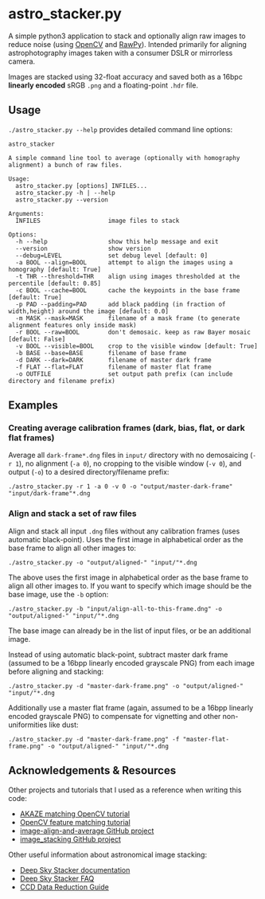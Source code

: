 # astro_stacker.py

A simple python3 application to stack and optionally align raw images to reduce noise (using [OpenCV](https://opencv.org) and [RawPy](https://pypi.org/project/rawpy/)). Intended primarily for aligning astrophotography images taken with a consumer DSLR or mirrorless camera.

Images are stacked using 32-float accuracy and saved both as a 16bpc **linearly encoded** sRGB `.png` and a floating-point `.hdr` file.

## Usage

`./astro_stacker.py --help` provides detailed command line options:

```
astro_stacker

A simple command line tool to average (optionally with homography alignment) a bunch of raw files.

Usage:
  astro_stacker.py [options] INFILES... 
  astro_stacker.py -h | --help
  astro_stacker.py --version

Arguments:
  INFILES                   image files to stack

Options:
  -h --help                 show this help message and exit
  --version                 show version
  --debug=LEVEL             set debug level [default: 0]
  -a BOOL --align=BOOL      attempt to align the images using a homography [default: True]
  -t THR --threshold=THR    align using images thresholded at the percentile [default: 0.85]
  -c BOOL --cache=BOOL      cache the keypoints in the base frame [default: True]
  -p PAD --padding=PAD      add black padding (in fraction of width,height) around the image [default: 0.0]
  -m MASK --mask=MASK       filename of a mask frame (to generate alignment features only inside mask)
  -r BOOL --raw=BOOL        don't demosaic. keep as raw Bayer mosaic [default: False]
  -v BOOL --visible=BOOL    crop to the visible window [default: True]
  -b BASE --base=BASE       filename of base frame
  -d DARK --dark=DARK       filename of master dark frame
  -f FLAT --flat=FLAT       filename of master flat frame
  -o OUTFILE                set output path prefix (can include directory and filename prefix)

```

## Examples

### Creating average calibration frames (dark, bias, flat, or dark flat frames)

Average all `dark-frame*.dng` files in `input/` directory with no demosaicing (`-r 1`), no alignment (`-a 0`), no cropping to the visible window (`-v 0`), and output (`-o`) to a desired directory/filename prefix:
```
./astro_stacker.py -r 1 -a 0 -v 0 -o "output/master-dark-frame" "input/dark-frame"*.dng
```

### Align and stack a set of raw files

Align and stack all input `.dng` files without any calibration frames (uses automatic black-point). Uses the first image in alphabetical order as the base frame to align all other images to:
```
./astro_stacker.py -o "output/aligned-" "input/"*.dng
```

The above uses the first image in alphabetical order as the base frame to align all other images to. If you want to specify which image should be the base image, use the `-b` option:
```
./astro_stacker.py -b "input/align-all-to-this-frame.dng" -o "output/aligned-" "input/"*.dng
```
The base image can already be in the list of input files, or be an additional image.

Instead of using automatic black-point, subtract master dark frame (assumed to be a 16bpp linearly encoded grayscale PNG) from each image before aligning and stacking:
```
./astro_stacker.py -d "master-dark-frame.png" -o "output/aligned-" "input/"*.dng
```

Additionally use a master flat frame (again, assumed to be a 16bpp linearly encoded grayscale PNG) to compensate for vignetting and other non-uniformities like dust:
```
./astro_stacker.py -d "master-dark-frame.png" -f "master-flat-frame.png" -o "output/aligned-" "input/"*.dng
```


## Acknowledgements & Resources

Other projects and tutorials that I used as a reference when writing this code:
* [AKAZE matching OpenCV tutorial](https://docs.opencv.org/3.4/db/d70/tutorial_akaze_matching.html)
* [OpenCV feature matching tutorial](https://opencv-python-tutroals.readthedocs.io/en/latest/py_tutorials/py_feature2d/py_matcher/py_matcher.html)
* [image-align-and-average GitHub project](https://github.com/michal2229/image-align-and-average)
* [image_stacking GitHub project](https://github.com/maitek/image_stacking)

Other useful information about astronomical image stacking:
* [Deep Sky Stacker documentation](http://deepskystacker.free.fr/english/theory.htm)
* [Deep Sky Stacker FAQ](http://deepskystacker.free.fr/english/theory.htm)
* [CCD Data Reduction Guide](https://mwcraig.github.io/ccd-as-book/)

